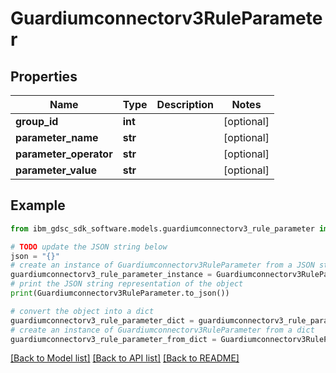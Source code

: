 # Guardiumconnectorv3RuleParameter


## Properties

Name | Type | Description | Notes
------------ | ------------- | ------------- | -------------
**group_id** | **int** |  | [optional] 
**parameter_name** | **str** |  | [optional] 
**parameter_operator** | **str** |  | [optional] 
**parameter_value** | **str** |  | [optional] 

## Example

```python
from ibm_gdsc_sdk_software.models.guardiumconnectorv3_rule_parameter import Guardiumconnectorv3RuleParameter

# TODO update the JSON string below
json = "{}"
# create an instance of Guardiumconnectorv3RuleParameter from a JSON string
guardiumconnectorv3_rule_parameter_instance = Guardiumconnectorv3RuleParameter.from_json(json)
# print the JSON string representation of the object
print(Guardiumconnectorv3RuleParameter.to_json())

# convert the object into a dict
guardiumconnectorv3_rule_parameter_dict = guardiumconnectorv3_rule_parameter_instance.to_dict()
# create an instance of Guardiumconnectorv3RuleParameter from a dict
guardiumconnectorv3_rule_parameter_from_dict = Guardiumconnectorv3RuleParameter.from_dict(guardiumconnectorv3_rule_parameter_dict)
```
[[Back to Model list]](../README.md#documentation-for-models) [[Back to API list]](../README.md#documentation-for-api-endpoints) [[Back to README]](../README.md)


